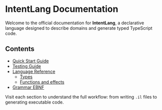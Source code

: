 # IntentLang Documentation

Welcome to the official documentation for **IntentLang**, a declarative language designed to describe domains and generate typed TypeScript code.

## Contents

- [Quick Start Guide](guide/quickstart.md)
- [Testing Guide](guide/tests.md)
- [Language Reference](reference/syntax.md)
  - [Types](reference/types.md)
  - [Functions and effects](reference/functions.md)
- [Grammar EBNF](grammar/EBNF.md)

Visit each section to understand the full workflow: from writing `.il` files to generating executable code.
